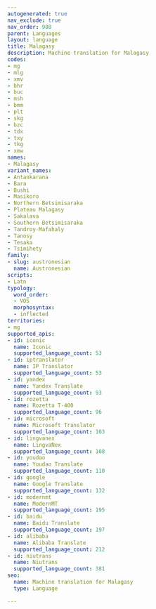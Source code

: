 ```yaml
---
autogenerated: true
nav_exclude: true
nav_order: 988
parent: Languages
layout: language
title: Malagasy
description: Machine translation for Malagasy
codes:
- mg
- mlg
- xmv
- bhr
- buc
- msh
- bmm
- plt
- skg
- bzc
- tdx
- txy
- tkg
- xmw
names:
- Malagasy
variant_names:
- Antankarana
- Bara
- Bushi
- Masikoro
- Northern Betsimisaraka
- Plateau Malagasy
- Sakalava
- Southern Betsimisaraka
- Tandroy-Mafahaly
- Tanosy
- Tesaka
- Tsimihety
family:
- slug: austronesian
  name: Austronesian
scripts:
- Latn
typology:
  word_order:
  - VOS
  morphosyntax:
  - inflected
territories:
- mg
supported_apis:
- id: iconic
  name: Iconic
  supported_language_count: 53
- id: iptranslator
  name: IP Translator
  supported_language_count: 53
- id: yandex
  name: Yandex Translate
  supported_language_count: 93
- id: rozetta
  name: Rozetta T-400
  supported_language_count: 96
- id: microsoft
  name: Microsoft Translator
  supported_language_count: 103
- id: lingvanex
  name: LingvaNex
  supported_language_count: 108
- id: youdao
  name: Youdao Translate
  supported_language_count: 110
- id: google
  name: Google Translate
  supported_language_count: 132
- id: modernmt
  name: ModernMT
  supported_language_count: 195
- id: baidu
  name: Baidu Translate
  supported_language_count: 197
- id: alibaba
  name: Alibaba Translate
  supported_language_count: 212
- id: niutrans
  name: Niutrans
  supported_language_count: 381
seo:
  name: Machine translation for Malagasy
  type: Language

---
```


